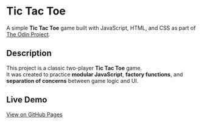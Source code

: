 # Tic Tac Toe

A simple **Tic Tac Toe** game built with JavaScript, HTML, and CSS as part of [The Odin Project](https://www.theodinproject.com/).

##  Description

This project is a classic two-player **Tic Tac Toe** game.  
It was created to practice **modular JavaScript**, **factory functions**, and **separation of concerns** between game logic and UI. 

## Live Demo
[View on GitHub Pages](https://rzv12-09.github.io/tic-tac-toe)
